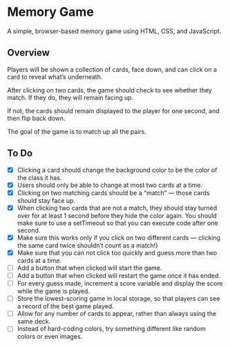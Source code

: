# Memory Game

A simple, browser-based memory game using HTML, CSS, and JavaScript.

## Overview

Players will be shown a collection of cards, face down, and can click on a card to reveal what’s underneath.

After clicking on two cards, the game should check to see whether they match. If they do, they will remain facing up.

If not, the cards should remain displayed to the player for one second, and then flip back down.

The goal of the game is to match up all the pairs.

## To Do

- [X] Clicking a card should change the background color to be the color of the class it has.
- [X] Users should only be able to change at most two cards at a time.
- [X] Clicking on two matching cards should be a “match” — those cards should stay face up.
- [X] When clicking two cards that are not a match, they should stay turned over for at least 1 second before they hide the color again. You should make sure to use a setTimeout so that you can execute code after one second.
- [X] Make sure this works only if you click on two different cards — clicking the same card twice shouldn’t count as a match!)
- [X] Make sure that you can not click too quickly and guess more than two cards at a time.
- [ ] Add a button that when clicked will start the game.
- [ ] Add a button that when clicked will restart the game once it has ended.
- [ ] For every guess made, increment a score variable and display the score while the game is played.
- [ ] Store the lowest-scoring game in local storage, so that players can see a record of the best game played.
- [ ] Allow for any number of cards to appear, rather than always using the same deck.
- [ ] Instead of hard-coding colors, try something different like random colors or even images.